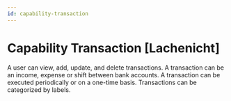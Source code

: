 ```yaml
---
id: capability-transaction
---
```


# Capability Transaction [Lachenicht]

A user can view, add, update, and delete transactions.
A transaction can be an income, expense or shift between bank accounts.
A transaction can be executed periodically or on a one-time basis.
Transactions can be categorized by labels.
